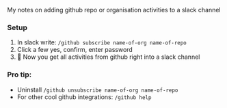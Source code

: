 My notes on adding github repo or organisation activities to a slack channel<!--more-->

### Setup
1. In slack write: `/github subscribe name-of-org name-of-repo`
2. Click a few yes, confirm, enter password
3. 🎉 Now you get all activities from github right into a slack channel

### Pro tip:
- Uninstall `/github unsubscribe name-of-org name-of-repo`
- For other cool github integrations: `/github help`
